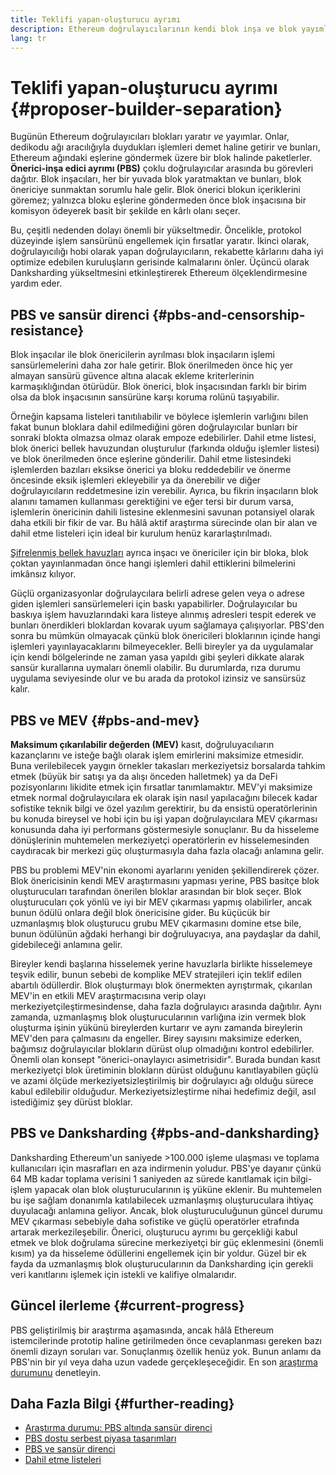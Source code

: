 ```yaml
---
title: Teklifi yapan-oluşturucu ayrımı
description: Ethereum doğrulayıcılarının kendi blok inşa ve blok yayımlama sorumluluklarını neden ve nasıl ayırdıklarını öğrenin.
lang: tr
---
```


# Teklifi yapan-oluşturucu ayrımı {#proposer-builder-separation}

Bugünün Ethereum doğrulayıcıları blokları yaratır _ve_ yayımlar. Onlar, dedikodu ağı aracılığıyla duydukları işlemleri demet haline getirir ve bunları, Ethereum ağındaki eşlerine göndermek üzere bir blok halinde paketlerler. **Önerici-inşa edici ayrımı (PBS)** çoklu doğrulayıcılar arasında bu görevleri dağıtır. Blok inşacıları, her bir yuvada blok yaratmaktan ve bunları, blok önericiye sunmaktan sorumlu hale gelir. Blok önerici blokun içeriklerini göremez; yalnızca bloku eşlerine göndermeden önce blok inşacısına bir komisyon ödeyerek basit bir şekilde en kârlı olanı seçer.

Bu, çeşitli nedenden dolayı önemli bir yükseltmedir. Öncelikle, protokol düzeyinde işlem sansürünü engellemek için fırsatlar yaratır. İkinci olarak, doğrulayıcılığı hobi olarak yapan doğrulayıcıların, rekabette kârlarını daha iyi optimize edebilen kuruluşların gerisinde kalmalarını önler. Üçüncü olarak Danksharding yükseltmesini etkinleştirerek Ethereum ölçeklendirmesine yardım eder.

## PBS ve sansür direnci {#pbs-and-censorship-resistance}

Blok inşacılar ile blok önericilerin ayrılması blok inşacıların işlemi sansürlemelerini daha zor hale getirir. Blok önerilmeden önce hiç yer almayan sansürü güvence altına alacak ekleme kriterlerinin karmaşıklığından ötürüdür. Blok önerici, blok inşacısından farklı bir birim olsa da blok inşacısının sansürüne karşı koruma rolünü taşıyabilir.

Örneğin kapsama listeleri tanıtılıabilir ve böylece işlemlerin varlığını bilen fakat bunun bloklara dahil edilmediğini gören doğrulayıcılar bunları bir sonraki blokta olmazsa olmaz olarak empoze edebilirler. Dahil etme listesi, blok önerici bellek havuzundan oluşturulur (farkında olduğu işlemler listesi) ve blok önerilmeden önce eşlerine gönderilir. Dahil etme listesindeki işlemlerden bazıları eksikse önerici ya bloku reddedebilir ve önerme öncesinde eksik işlemleri ekleyebilir ya da önerebilir ve diğer doğrulayıcıların reddetmesine izin verebilir. Ayrıca, bu fikrin inşacıların blok alanını tamamen kullanması gerektiğini ve eğer tersi bir durum varsa, işlemlerin önericinin dahili listesine eklenmesini savunan potansiyel olarak daha etkili bir fikir de var. Bu hâlâ aktif araştırma sürecinde olan bir alan ve dahil etme listeleri için ideal bir kurulum henüz kararlaştırılmadı.

[Şifrelenmiş bellek havuzları](https://www.youtube.com/watch?v=fHDjgFcha0M&list=PLpktWkixc1gUqkyc1-iE6TT0RWQTBJELe&index=3) ayrıca inşacı ve önericiler için bir bloka, blok çoktan yayınlanmadan önce hangi işlemleri dahil ettiklerini bilmelerini imkânsız kılıyor.

<ExpandableCard title="PBS, hangi çeşit sansürü çözer?" eventCategory="/roadmap/pbs" eventName="clicked what kinds of censorship does PBS solve?">

Güçlü organizasyonlar doğrulaycılara belirli adrese gelen veya o adrese giden işlemleri sansürlemeleri için baskı yapabilirler. Doğrulayıcılar bu baskıya işlem havuzlarındaki kara listeye alınmış adresleri tespit ederek ve bunları önerdikleri bloklardan kovarak uyum sağlamaya çalışıyorlar. PBS'den sonra bu mümkün olmayacak çünkü blok önericileri bloklarının içinde hangi işlemleri yayınlayacaklarını bilmeyecekler. Belli bireyler ya da uygulamalar için kendi bölgelerinde ne zaman yasa yapıldı gibi şeyleri dikkate alarak sansür kurallarına uymaları önemli olabilir. Bu durumlarda, rıza durumu uygulama seviyesinde olur ve bu arada da protokol izinsiz ve sansürsüz kalır.

</ExpandableCard>

## PBS ve MEV {#pbs-and-mev}

**Maksimum çıkarılabilir değerden (MEV)** kasıt, doğruluyacılıarın kazançlarını ve isteğe bağlı olarak işlem emirlerini maksimize etmesidir. Buna verilebilecek yaygın örnekler takasları merkeziyetsiz borsalarda tahkim etmek (büyük bir satışı ya da alışı önceden halletmek) ya da DeFi pozisyonlarını likidite etmek için fırsatlar tanımlamaktır. MEV'yi maksimize etmek normal doğrulayıcılara ek olarak işin nasıl yapılacağını bilecek kadar sofistike teknik bilgi ve özel yazılım gerektirir, bu da ensistü operatörlerinin bu konuda bireysel ve hobi için bu işi yapan doğrulayıcılara MEV çıkarması konusunda daha iyi performans göstermesiyle sonuçlanır. Bu da hisseleme dönüşlerinin muhtemelen merkeziyetçi operatörlerin ev hisselemesinden caydıracak bir merkezi güç oluşturmasıyla daha fazla olacağı anlamına gelir.

PBS bu problemi MEV'nin ekonomi ayarlarını yeniden şekillendirerek çözer. Blok önericisinin kendi MEV araştırmasını yapması yerine, PBS basitçe blok oluşturucuları tarafından önerilen bloklar arasından bir blok seçer. Blok oluşturucuları çok yönlü ve iyi bir MEV çıkarması yapmış olabilirler, ancak bunun ödülü onlara değil blok önericisine gider. Bu küçücük bir uzmanlaşmış blok oluşturucu grubu MEV çıkarmasını domine etse bile, bunun ödülünün ağdaki herhangi bir doğruluyacıya, ana paydaşlar da dahil, gidebileceği anlamına gelir.

<ExpandableCard title="Blok inşasının merkezileştirilmesi neden İYİ?" eventCategory="/roadmap/pbs" eventName="clicked why is it OK to centralize block building?">

Bireyler kendi başlarına hisselemek yerine havuzlarla birlikte hisselemeye teşvik edilir, bunun sebebi de komplike MEV stratejileri için teklif edilen abartılı ödüllerdir. Blok oluşturmayı blok önermekten ayrıştırmak, çıkarılan MEV'in en etkili MEV araştırmacısına verip olayı merkeziyetçileştirmesindense, daha fazla doğrulayıcı arasında dağıtılır. Aynı zamanda, uzmanlaşmış blok oluşturucularının varlığına izin vermek blok oluşturma işinin yükünü bireylerden kurtarır ve aynı zamanda bireylerin MEV'den para çalmasını da engeller. Birey sayısını maksimize ederken, bağımsız doğrulayıcılar blokların dürüst olup olmadığını kontrol edebilirler. Önemli olan konsept "önerici-onaylayıcı asimetrisidir". Burada bundan kasıt merkeziyetçi blok üretiminin blokların dürüst olduğunu kanıtlayabilen güçlü ve azami ölçüde merkeziyetsizleştirilmiş bir doğrulayıcı ağı olduğu sürece kabul edilebilir olduğudur. Merkeziyetsizleştirme nihai hedefimiz değil, asıl istediğimiz şey dürüst bloklar.
</ExpandableCard>

## PBS ve Danksharding {#pbs-and-danksharding}

Danksharding Ethereum'un saniyede >100.000 işleme ulaşması ve toplama kullanıcıları için masrafları en aza indirmenin yoludur. PBS'ye dayanır çünkü 64 MB kadar toplama verisini 1 saniyeden az sürede kanıtlamak için bilgi-işlem yapacak olan blok oluşturucularının iş yüküne eklenir. Bu muhtemelen bu işe sağlam donanımla katılabilecek uzmanlaşmış oluşturuculara ihtiyaç duyulacağı anlamına geliyor. Ancak, blok oluşturuculuğunun güncel durumu MEV çıkarması sebebiyle daha sofistike ve güçlü operatörler etrafında artarak merkezileşebilir. Önerici, oluşturucu ayrımı bu gerçekliği kabul etmek ve blok doğrulama sürecine merkeziyetçi bir güç eklenmesini (önemli kısım) ya da hisseleme ödüllerini engellemek için bir yoldur. Güzel bir ek fayda da uzmanlaşmış blok oluşturucularının da Danksharding için gerekli veri kanıtlarını işlemek için istekli ve kalifiye olmalarıdır.

## Güncel ilerleme {#current-progress}

PBS geliştirilmiş bir araştırma aşamasında, ancak hâlâ Ethereum istemcilerinde prototip haline getirilmeden önce cevaplanması gereken bazı önemli dizayn soruları var. Sonuçlanmış özellik henüz yok. Bunun anlamı da PBS'nin bir yıl veya daha uzun vadede gerçekleşeceğidir. En son [araştırma durumunu](https://notes.ethereum.org/@vbuterin/pbs_censorship_resistance) denetleyin.

## Daha Fazla Bilgi {#further-reading}

- [Araştırma durumu: PBS altında sansür direnci](https://notes.ethereum.org/@vbuterin/pbs_censorship_resistance)
- [PBS dostu serbest piyasa tasarımları](https://ethresear.ch/t/proposer-block-builder-separation-friendly-fee-market-designs/9725)
- [PBS ve sansür direnci](https://notes.ethereum.org/@fradamt/H1TsYRfJc#Secondary-auctions)
- [Dahil etme listeleri](https://notes.ethereum.org/@fradamt/H1ZqdtrBF)
